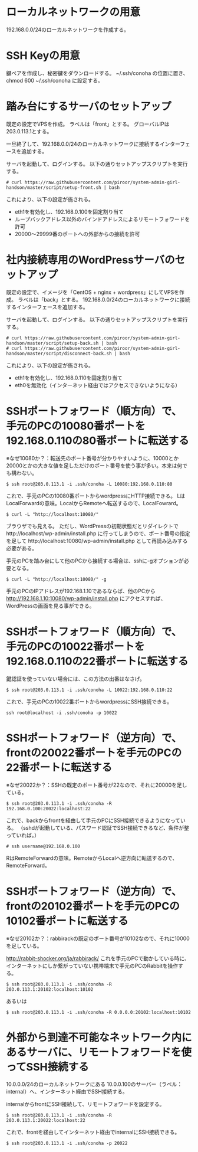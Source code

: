 # ローカルネットワークの用意

192.168.0.0/24のローカルネットワークを作成する。


# SSH Keyの用意

鍵ペアを作成し、秘密鍵をダウンロードする。
~/.ssh/conoha
の位置に置き、
chmod 600 ~/.ssh/conoha
に設定する。


# 踏み台にするサーバのセットアップ

既定の設定でVPSを作成。
ラベルは「front」とする。
グローバルIPは203.0.113.1とする。

一旦終了して、192.168.0.0/24のローカルネットワークに接続するインターフェースを追加する。

サーバを起動して、ログインする。
以下の通りセットアップスクリプトを実行する。

~~~
# curl https://raw.githubusercontent.com/piroor/system-admin-girl-handson/master/script/setup-front.sh | bash
~~~

これにより、以下の設定が施される。

 * eth1を有効化し、192.168.0.100を固定割り当て
 * ループバックアドレス以外のバインドアドレスによるリモートフォワードを許可
 * 20000～29999番のポートへの外部からの接続を許可


# 社内接続専用のWordPressサーバのセットアップ

既定の設定で、イメージを「CentOS + nginx + wordpress」にしてVPSを作成。
ラベルは「back」とする。
192.168.0.0/24のローカルネットワークに接続するインターフェースを追加する。

サーバを起動して、ログインする。
以下の通りセットアップスクリプトを実行する。

~~~
# curl https://raw.githubusercontent.com/piroor/system-admin-girl-handson/master/script/setup-back.sh | bash
# curl https://raw.githubusercontent.com/piroor/system-admin-girl-handson/master/script/disconnect-back.sh | bash
~~~

これにより、以下の設定が施される。

 * eth1を有効化し、192.168.0.110を固定割り当て
 * eth0を無効化（インターネット経由ではアクセスできないようになる）



# SSHポートフォワード（順方向）で、手元のPCの10080番ポートを192.168.0.110の80番ポートに転送する

※なぜ10080か？：転送先のポート番号が分かりやすいように、10000とか20000とかの大きな値を足しただけのポート番号を使う事が多い。本来は何でも構わない。

~~~
$ ssh root@203.0.113.1 -i .ssh/conoha -L 10080:192.168.0.110:80
~~~

これで、手元のPCの10080番ポートからwordpressにHTTP接続できる。
LはLocalForwardの意味。LocalからRemoteへ転送するので、LocalFowrard。

~~~
$ curl -L "http://localhost:10080/"
~~~

ブラウザでも見える。
ただし、WordPressの初期状態だとリダイレクトで
http://localhost/wp-admin/install.php
に行ってしまうので、ポート番号の指定を足して
http://localhost:10080/wp-admin/install.php
として再読み込みする必要がある。

手元のPCを踏み台にして他のPCから接続する場合は、sshに-gオプションが必要となる。

~~~
$ curl -L "http://localhost:10080/" -g
~~~

手元のPCのIPアドレスが192.168.1.10であるならば、他のPCから
http://192.168.1.10:10080/wp-admin/install.php
にアクセスすれば、WordPressの画面を見る事ができる。




# SSHポートフォワード（順方向）で、手元のPCの10022番ポートを192.168.0.110の22番ポートに転送する

鍵認証を使っていない場合には、この方法の出番はなさげ。

~~~
$ ssh root@203.0.113.1 -i .ssh/conoha -L 10022:192.168.0.110:22
~~~

これで、手元のPCの10022番ポートからwordpressにSSH接続できる。

~~~
ssh root@localhost -i .ssh/conoha -p 10022
~~~





# SSHポートフォワード（逆方向）で、frontの20022番ポートを手元のPCの22番ポートに転送する

※なぜ20022か？：SSHの既定のポート番号が22なので、それに20000を足している。

~~~
$ ssh root@203.0.113.1 -i .ssh/conoha -R 192.168.0.100:20022:localhost:22
~~~

これで、backからfrontを経由して手元のPCにSSH接続できるようになっている。
（sshdが起動している、パスワード認証でSSH接続できるなど、条件が整っていれば。）

~~~
# ssh username@192.168.0.100
~~~

RはRemoteForwardの意味。RemoteからLocalへ逆方向に転送するので、RemoteForward。




# SSHポートフォワード（逆方向）で、frontの20102番ポートを手元のPCの10102番ポートに転送する

※なぜ20102か？：rabbirackの既定のポート番号が10102なので、それに10000を足している。

http://rabbit-shocker.org/ja/rabbirack/
これを手元のPCで動かしている時に、インターネットにしか繋がっていない携帯端末で手元のPCのRabbitを操作する。

~~~
$ ssh root@203.0.113.1 -i .ssh/conoha -R 203.0.113.1:20102:localhost:10102
~~~

あるいは

~~~
$ ssh root@203.0.113.1 -i .ssh/conoha -R 0.0.0.0:20102:localhost:10102
~~~



# 外部から到達不可能なネットワーク内にあるサーバに、リモートフォワードを使ってSSH接続する

10.0.0.0/24のローカルネットワークにある
10.0.0.100のサーバー（ラベル：internal）へ、インターネット経由でSSH接続する。

internalからfrontにSSH接続して、リモートフォワードを設定する。

~~~
$ ssh root@203.0.113.1 -i .ssh/conoha -R 203.0.113.1:20022:localhost:22
~~~

これで、frontを経由してインターネット経由でinternalにSSH接続できる。

~~~
$ ssh root@203.0.113.1 -i .ssh/conoha -p 20022
~~~


